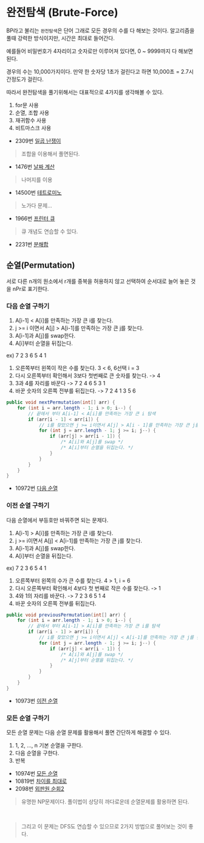 # 완전탐색 (Brute-Force)

BP라고 불리는 `완전탐색`은 단어 그래로 모든 경우의 수를 다 해보는 것이다.
알고리즘을 풀때 강력한 방식이지만, 시간은 최대로 들어간다.

예를들어 비밀번호가 4자리이고 숫자로만 이루어져 있다면, 0 ~ 9999까지 다 해보면된다.

경우의 수는 10,000가지이다. 만약 한 숫자당 1초가 걸린다고 하면 10,000초 = 2.7시간정도가 걸린다.

따라서 완전탐색을 풀기위해서는 대표적으로 4가지를 생각해볼 수 있다.

1. for문 사용
2. 순열, 조합 사용
3. 재귀함수 사용
4. 비트마스크 사용

- 2309번 [일곱 난쟁이](https://www.acmicpc.net/problem/2309)

> 조합을 이용해서 풀면된다.

- 1476번 [날짜 계산](https://www.acmicpc.net/problem/1476)

> 나머지를 이용

- 14500번 [테트로미노](https://www.acmicpc.net/problem/14500)

> 노가다 문제...

- 1966번 [프린터 큐](https://www.acmicpc.net/problem/1966)

> 큐 개념도 연습할 수 있다.

- 2231번 [분해합](https://www.acmicpc.net/problem/2231)

## 순열(Permutation)

서로 다른 n개의 원소에서 r개를 중복을 허용하지 않고 선택하여 순서대로 늘어 놓은 것을 nPr로 표기한다.

### 다음 순열 구하기

1. A[i-1] < A[i]를 만족하는 가장 큰 i를 찾는다.
2. j >= i 이면서 A[j] > A[i-1]를 만족하는 가장 큰 j를 찾는다.
3. A[i-1]과 A[j]를 swap한다.
4. A[i]부터 순열을 뒤집는다.

ex) 7 2 3 6 5 4 1

1. 오른쪽부터 왼쪽이 작은 수를 찾는다. 3 < 6, 6선택 i = 3
2. 다시 오른쪽부터 확인해서 3보다 첫번째로 큰 숫자를 찾는다. -> 4
3. 3과 4를 자리를 바꾼다 -> 7 2 4 6 5 3 1
4. 바꾼 숫자의 오른쪽 전부를 뒤집는다. -> 7 2 4 1 3 5 6

```java
public void nextPermutation(int[] arr) {
    for (int i = arr.length - 1; i > 0; i--) {
        // 끝에서 부터 A[i-1] < A[i]를 만족하는 가장 큰 i 탐색
        if (arr[i - 1] < arr[i]) {
            // i를 찾았으면 j >= i이면서 A[j] > A[i - 1]를 만족하는 가장 큰 j를 찾는다.
            for (int j = arr.length - 1; j >= i; j--) {
                if (arr[j] > arr[i - 1]) {
                    /* A[i]와 A[j]를 swap */
                    /* A[i]부터 순열을 뒤집는다. */
                }
            }
        }
    }
}
```

- 10972번 [다음 순열](https://www.acmicpc.net/problem/10972)

### 이전 순열 구하기

다음 순열에서 부등호만 바꿔주면 되는 문제다.

1. A[i-1] > A[i]를 만족하는 가장 큰 i를 찾는다.
2. j >= i이면서 A[j] < A[i-1]를 만족하는 가장 큰 j를 찾는다.
3. A[i-1]과 A[j]를 swap한다.
4. A[i]부터 순열을 뒤집는다.

ex) 7 2 3 6 5 4 1

1. 오른쪽부터 왼쪽의 수가 큰 수를 찾는다. 4 > 1, i = 6
2. 다시 오른쪽부터 확인해서 4보다 첫 번째로 작은 수를 찾는다. -> 1
3. 4와 1의 자리를 바꾼다. -> 7 2 3 6 5 1 4
4. 바꾼 숫자의 오른쪽 전부를 뒤집는다.

```java
public void previousPermutation(int[] arr) {
    for (int i = arr.length - 1; i > 0; i--) {
        // 끝에서 부터 A[i-1] > A[i]를 만족하는 가장 큰 i를 탐색
        if (arr[i - 1] > arr[i]) {
            // i를 찾았으면 j >= i이면서 A[j] < A[i-1]를 만족하는 가장 큰 j를 찾는다.
            for (int j = arr.length - 1; j >= i; j--) {
                if (arr[j] < arr[i - 1]) {
                    /* A[i]와 A[j]를 swap */
                    /* A[j]부터 순열을 뒤집는다. */
                }
            }
        }
    }
}
```

- 10973번 [이전 순열](https://www.acmicpc.net/problem/10973)

### 모든 순열 구하기

모든 순열 문제는 다음 순열 문제를 활용해서 풀면 간단하게 해결할 수 있다.

1. 1, 2, ..., n 기본 순열을 구한다.
2. 다음 순열을 구한다.
3. 반복

- 10974번 [모든 순열](https://www.acmicpc.net/problem/10974)
- 10819번 [차이를 최대로](https://www.acmicpc.net/problem/10819)
- 2098번 [외판원 순회2](https://www.acmicpc.net/problem/2098)

> 유명한 NP문제이다. 풀이법이 상당히 까다로운데 순열문제를 활용하면 된다.

<br>

> 그리고 이 문제는 DFS도 연습할 수 있으므로 2가지 방법으로 풀어보는 것이 좋다.